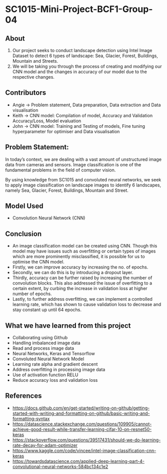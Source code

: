 # SC1015-Mini-Project-BCF1-Group-04

## About 
1. Our project seeks to conduct landscape detection using Intel Image Dataset to detect 6 types of landscape: Sea, Glacier, Forest, Buildings, Mountain and Streets.
2. We will be taking you through the process of creating and modifying our CNN model and the changes in accuracy of our model due to the respective changes.

## Contributors 
- Angie -> Problem statement, Data preparation, Data extraction and Data visualisation
- Keith -> CNN model: Compilation of model, Accuracy and Validation Accuracy/Loss, Model evaluation
- John -> CNN model: Training and Testing of models, Fine tuning hyperparameter for optimiser and Data visualisation 

## Problem Statement: 
In today’s context, we are dealing with a vast amount of unstructured image data from cameras and sensors. Image classification is one of the fundamental problems in the field of computer vision.

By using knowledge from SC1015 and convoluted neural networks, we seek to apply image classification on landscape images to identify 6 landscapes, namely Sea, Glacier, Forest, Buildings, Mountain and Street.

## Model Used 
- Convolution Neural Network (CNN)

## Conclusion
- An image classification model can be created using CNN. Though this model may have issues such as overfitting or certain types of images which are more prominently misclassified, it is possible for us to optimise the CNN model.
- Firstly, we can improve accuracy by increasing the no. of epochs. 
- Secondly, we can do this is by introducing a dropout layer. 
- Thirdly, accuracy can be further raised by  increasing the number of convolution blocks. This also addressed the issue of overfitting to a certain extent, by curbing the increase in validation loss at higher number of epochs. 
- Lastly, to further address overfitting, we can implement a controlled learning rate, which has shown to cause validation loss to decrease and stay constant up until 64 epochs. 

## What we have learned from this project
- Collaborating using Github
- Handling imbalanced image data 
- Read and process image data
- Neural Networks, Keras and Tensorflow
- Convoluted Neural Network Model
- Learning rate alpha and gradient descent
- Address overfitting in processing image data
- Use of activation function RELU
- Reduce accuracy loss and validation loss


## References
- https://docs.github.com/en/get-started/writing-on-github/getting-started-with-writing-and-formatting-on-github/basic-writing-and-formatting-syntax
- https://datascience.stackexchange.com/questions/109905/cannot-achieve-good-result-while-transfer-learning-cifar-10-on-resnet50-keras
- https://stackoverflow.com/questions/39517431/should-we-do-learning-rate-decay-for-adam-optimizer
- https://www.kaggle.com/code/vincee/intel-image-classification-cnn-keras
- https://towardsdatascience.com/applied-deep-learning-part-4-convolutional-neural-networks-584bc134c1e2

